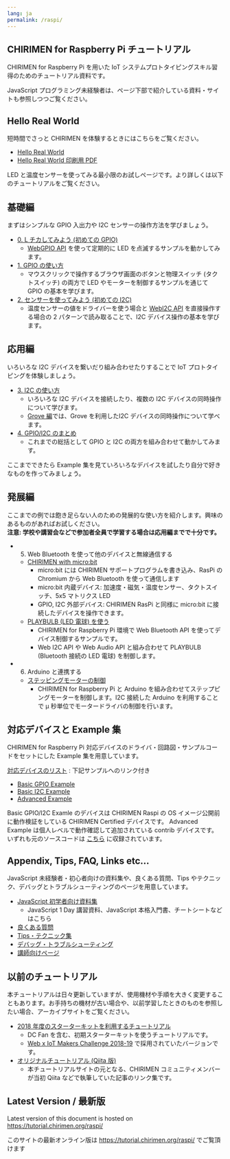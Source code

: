 ```yaml
---
lang: ja
permalink: /raspi/
---
```


## CHIRIMEN for Raspberry Pi チュートリアル

CHIRIMEN for Raspberry Pi を用いた IoT システムプロトタイピングスキル習得のためのチュートリアル資料です。

JavaScript プログラミング未経験者は、ページ下部で紹介している資料・サイトも参照しつつご覧ください。

## Hello Real World

短時間でさっと CHIRIMEN を体験するときにはこちらをご覧ください。

- [Hello Real World](hellorealworld.md)
- [Hello Real World 印刷用 PDF](hellorealworld.pdf)

LED と温度センサーを使ってみる最小限のお試しページです。より詳しくは以下のチュートリアルをご覧ください。

## 基礎編

まずはシンプルな GPIO 入出力や I2C センサーの操作方法を学びましょう。

- [0. L チカしてみよう (初めての GPIO)](section0.md)
  - [WebGPIO API](http://browserobo.github.io/WebGPIO) を使って定期的に LED を点滅するサンプルを動かしてみます。
- [1. GPIO の使い方](section1.md)
  - マウスクリックで操作するブラウザ画面のボタンと物理スイッチ (タクトスイッチ) の両方で LED やモーターを制御するサンプルを通じて GPIO の基本を学びます。
- [2. センサーを使ってみよう (初めての I2C)](section2.md)
  - 温度センサーの値をドライバーを使う場合と [WebI2C API](http://browserobo.github.io/WebI2C) を直接操作する場合の 2 パターンで読み取ることで、I2C デバイス操作の基本を学びます。

## 応用編

いろいろな I2C デバイスを繋いだり組み合わせたりすることで IoT プロトタイピングを体験しましょう。

- [3. I2C の使い方](section3.md)
  - いろいろな I2C デバイスを接続したり、複数の I2C デバイスの同時操作について学びます。
  - [Grove 編](grove.md)では、Grove を利用したI2C デバイスの同時操作について学べます。
- [4. GPIO/I2C のまとめ](section4.md)
  - これまでの総括として GPIO と I2C の両方を組み合わせて動かしてみます。

ここまでできたら Example 集を見ていろいろなデバイスを試したり自分で好きなものを作ってみましょう。

## 発展編
ここまでの例では飽き足らない人のための発展的な使い方を紹介します。興味のあるものがあればお試しください。  
**注意: 学校や講習会などで参加者全員で学習する場合は応用編までで十分です。**

- 5. Web Bluetooth を使って他のデバイスと無線通信する
  - [CHIRIMEN with micro:bit](https://chirimen.org/chirimen-micro-bit/)
    - micro:bit には CHIRIMEN サポートプログラムを書き込み、RasPi の Chromium から Web Bluetooth を使って通信します
    - micro:bit 内蔵デバイス: 加速度・磁気・温度センサー、タクトスイッチ、5x5 マトリクス LED
    - GPIO, I2C 外部デバイス: CHIRIMEN RasPi と同様に micro:bit に接続したデバイスを操作できます。
  - [PLAYBULB (LED 電球) を使う](section5.md)
    - CHIRIMEN for Raspberry Pi 環境で Web Bluetooth API を使ってデバイス制御するサンプルです。
    - Web I2C API や Web Audio API と組み合わせて PLAYBULB (Bluetooth 接続の LED 電球) を制御します。
- 6. Arduino と連携する
  - [ステッピングモーターの制御](section6.md)
    - CHIRIMEN for Raspberry Pi と Arduino を組み合わせてステップピングモーターを制御します。I2C 接続した Arduino を利用することで μ 秒単位でモータードライバの制御を行います。

## 対応デバイスと Example 集

CHIRIMEN for Raspberry Pi 対応デバイスのドライバ・回路図・サンプルコードをセットにした Example 集を用意しています。

[対応デバイスのリスト](partsList.md) : 下記サンプルへのリンク付き

- [Basic GPIO Example](https://r.chirimen.org/examples#gpioExamples)
- [Basic I2C Example](https://r.chirimen.org/examples#i2cExamples)
- [Advanced Example](https://r.chirimen.org/examples#advanced)

Basic GPIO/I2C Examle のデバイスは CHIRIMEN Raspi の OS イメージ公開前に動作検証をしている CHIRIMEN Certified デバイスです。
Advanced Example は個人レベルで動作確認して追加されている contrib デバイスです。いずれも元のソースコードは [こちら](https://github.com/chirimen-oh/chirimen/tree/master/gc) に収録されています。

## Appendix, Tips, FAQ, Links etc...

JavaScript 未経験者・初心者向けの資料集や、良くある質問、Tips やテクニック、デバッグとトラブルシューティングのページを用意しています。

- [JavaScript 初学者向け資料集](/js/)
  - JavaScript 1 Day 講習資料、JavaScript 本格入門書、チートシートなどはこちら
- [良くある質問](faq.md)
- [Tips・テクニック集](tips.md)
- [デバッグ・トラブルシューティング](debug.md)
- [講師向けページ](teacher.md)

## 以前のチュートリアル

本チュートリアルは日々更新していますが、使用機材や手順を大きく変更することもあります。お手持ちの機材が古い場合や、以前学習したときのものを参照したい場合、アーカイブサイトをご覧ください。

- [2018 年度のスターターキットを利用するチュートリアル](https://webiot-2018--tutorial-chirimen-org.netlify.com/raspi3/ja/)
  - DC Fan を含む、初期スターターキットを使うチュートリアルです。
  - [Web x IoT Makers Challenge 2018-19](https://webiotmakers.github.io/) で採用されていたバージョンです。
- [オリジナルチュートリアル (Qiita 版)](deprecated.md)
  - 本チュートリアルサイトの元となる、CHIRIMEN コミュニティメンバーが当初 Qiita などで執筆していた記事のリンク集です。

<div class="hide-on-production">
  <!-- tutorial.chirimen.org では hide-on-production クラスの中は表示されない -->

  ## Latest Version / 最新版

  Latest version of this document is hosted on https://tutorial.chirimen.org/raspi/

  このサイトの最新オンライン版は https://tutorial.chirimen.org/raspi/ でご覧頂けます
</div>


